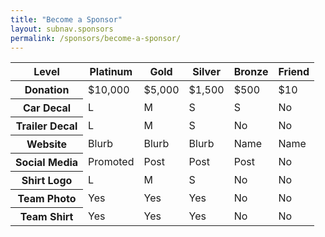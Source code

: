 ```yaml
---
title: "Become a Sponsor"
layout: subnav.sponsors
permalink: /sponsors/become-a-sponsor/
---
```


<table>
  <thead>
    <tr>
      <th>Level</th>
      <th>Platinum</th>
      <th>Gold</th>
      <th>Silver</th>
      <th>Bronze</th>
      <th>Friend</th>
    </tr>
  </thead>
  <tbody>
    <tr>
      <th>Donation</th>
      <td>$10,000</td>
      <td>$5,000</td>
      <td>$1,500</td>
      <td>$500</td>
      <td>$10</td>
    </tr>
    <tr>
      <th>Car Decal</th>
      <td>L</td>
      <td>M</td>
      <td>S</td>
      <td>S</td>
      <td>No</td>
    </tr>
    <tr>
      <th>Trailer Decal</th>
      <td>L</td>
      <td>M</td>
      <td>S</td>
      <td>No</td>
      <td>No</td>
    </tr>
    <tr>
      <th>Website</th>
      <td>Blurb</td>
      <td>Blurb</td>
      <td>Blurb</td>
      <td>Name</td>
      <td>Name</td>
    </tr>
    <tr>
      <th>Social Media</th>
      <td>Promoted</td>
      <td>Post</td>
      <td>Post</td>
      <td>Post</td>
      <td>No</td>
    </tr>
    <tr>
      <th>Shirt Logo</th>
      <td>L</td>
      <td>M</td>
      <td>S</td>
      <td>No</td>
      <td>No</td>
    </tr>
    <tr>
      <th>Team Photo</th>
      <td>Yes</td>
      <td>Yes</td>
      <td>Yes</td>
      <td>No</td>
      <td>No</td>
    </tr>
    <tr>
      <th>Team Shirt</th>
      <td>Yes</td>
      <td>Yes</td>
      <td>Yes</td>
      <td>No</td>
      <td>No</td>
    </tr>
  </tbody>
</table>
